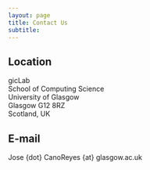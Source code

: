 ```yaml
---
layout: page
title: Contact Us
subtitle: 
---
```


## Location
gicLab  
School of Computing Science  
University of Glasgow  
Glasgow G12 8RZ  
Scotland, UK  

## E-mail 
<i class="fas fa-envelope"></i> Jose {dot} CanoReyes {at} glasgow.ac.uk
